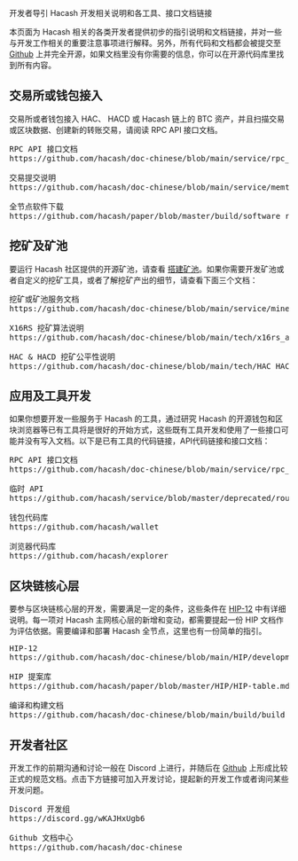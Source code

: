 开发者导引
Hacash 开发相关说明和各工具、接口文档链接



本页面为 Hacash 相关的各类开发者提供初步的指引说明和文档链接，并对一些与开发工作相关的重要注意事项进行解释。另外，所有代码和文档都会被提交至 [Github](https://github.com/hacash/miner) 上并完全开源，如果文档里没有你需要的信息，你可以在开源代码库里找到所有内容。

<a name="rpc"></a>
## 交易所或钱包接入

交易所或者钱包接入 HAC、 HACD 或 Hacash 链上的 BTC 资产，并且扫描交易或区块数据、创建新的转账交易，请阅读 RPC API 接口文档。

<pre class="links">
RPC API 接口文档
https://github.com/hacash/doc-chinese/blob/main/service/rpc_api_doc.md

交易提交说明
https://github.com/hacash/doc-chinese/blob/main/service/memtxpool_operation_important_note.md

全节点软件下载
https://github.com/hacash/paper/blob/master/build/software_release_log.md
</pre>

<a name="mining"></a>
## 挖矿及矿池

要运行 Hacash 社区提供的开源矿池，请查看 [搭建矿池](/mining-pool)。如果你需要开发矿池或者自定义的挖矿工具，或者了解挖矿产出的细节，请查看下面三个文档：

<pre class="links">
挖矿或矿池服务文档
https://github.com/hacash/doc-chinese/blob/main/service/miner_service_api.md

X16RS 挖矿算法说明
https://github.com/hacash/doc-chinese/blob/main/tech/x16rs_algorithm_description.md

HAC & HACD 挖矿公平性说明
https://github.com/hacash/doc-chinese/blob/main/tech/HAC_HACD_mining_fairness_description.cn.md
</pre>

<a name="tool"></a>
## 应用及工具开发

如果你想要开发一些服务于 Hacash 的工具，通过研究 Hacash 的开源钱包和区块浏览器等已有工具将是很好的开始方式，这些既有工具开发和使用了一些接口可能并没有写入文档。以下是已有工具的代码链接，API代码链接和接口文档：


<pre class="links">
RPC API 接口文档
https://github.com/hacash/doc-chinese/blob/main/service/rpc_api_doc.md

临时 API
https://github.com/hacash/service/blob/master/deprecated/routes.go

钱包代码库
https://github.com/hacash/wallet

浏览器代码库
https://github.com/hacash/explorer
</pre>

<a name="core"></a>
## 区块链核心层

要参与区块链核心层的开发，需要满足一定的条件，这些条件在 [HIP-12](https://github.com/hacash/doc-chinese/blob/main/HIP/development/HIP-12_Hacash_development_workflow_and_code_permission.pdf) 中有详细说明。每一项对 Hacash 主网核心层的新增和变动，都需要提起一份 HIP 文档作为评估依据。需要编译和部署 Hacash 全节点，这里也有一份简单的指引。

<pre class="links">
HIP-12
https://github.com/hacash/doc-chinese/blob/main/HIP/development/HIP-12_Hacash_development_workflow_and_code_permission.pdf

HIP 提案库
https://github.com/hacash/paper/blob/master/HIP/HIP-table.md

编译和构建文档
https://github.com/hacash/doc-chinese/blob/main/build/build_compilation_en.md
</pre>


## 开发者社区

开发工作的前期沟通和讨论一般在 Discord 上进行，并随后在 [Github](https://github.com/hacash) 上形成比较正式的规范文档。点击下方链接可加入开发讨论，提起新的开发工作或者询问某些开发问题。

<pre class="links">
Discord 开发组
https://discord.gg/wKAJHxUgb6

Github 文档中心
https://github.com/hacash/doc-chinese
</pre>
